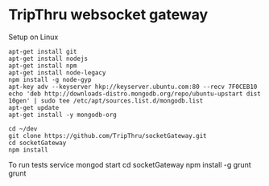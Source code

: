 TripThru websocket gateway
=============

Setup on Linux

    apt-get install git
    apt-get install nodejs
    apt-get install npm
    apt-get install node-legacy
    npm install -g node-gyp
    apt-key adv --keyserver hkp://keyserver.ubuntu.com:80 --recv 7F0CEB10
    echo 'deb http://downloads-distro.mongodb.org/repo/ubuntu-upstart dist 10gen' | sudo tee /etc/apt/sources.list.d/mongodb.list
    apt-get update
    apt-get install -y mongodb-org

    cd ~/dev
    git clone https://github.com/TripThru/socketGateway.git
    cd socketGateway
    npm install

To run tests
    service mongod start
    cd socketGateway
    npm install -g grunt
    grunt
